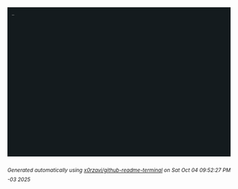 <div align="justify">
<picture>
    <source media="(prefers-color-scheme: dark)" srcset="./output.gif">
    <source media="(prefers-color-scheme: light)" srcset="./output.gif">
    <img alt="GIFOS" src="output.gif">
</picture>

<sub><i>Generated automatically using [x0rzavi/github-readme-terminal](https://github.com/x0rzavi/github-readme-terminal) on Sat Oct 04 09:52:27 PM -03 2025</i></sub>

<!-- <details>
<summary>More details</summary>

</details> -->
</div>

<!-- Image deletion URL: NONE -->